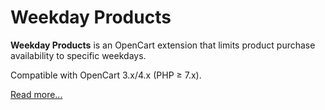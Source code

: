 # Weekday Products

**Weekday Products** is an OpenCart extension that limits product purchase availability to specific weekdays.

Compatible with OpenCart 3.x/4.x (PHP ≥ 7.x).

[Read more...](./module)

